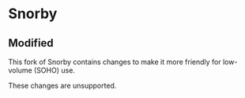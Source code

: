 # Snorby

## Modified

This fork of Snorby contains changes to make it more friendly for low-volume (SOHO) use.

These changes are unsupported.

